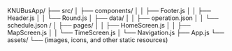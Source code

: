 KNUBusApp/
├── src/
│ ├── components/
│ │ ├── Footer.js
│ │ ├── Header.js
│ │ └── Round.js
│ ├── data/
│ │ ├── operation.json
│ │ └── schedule.json /
│ ├── pages/
│ │ ├── HomeScreen.js
│ │ ├── MapScreen.js
│ │ └── TimeScreen.js
│ └── Navigation.js
├── App.js
└── assets/
└── (images, icons, and other static resources)

